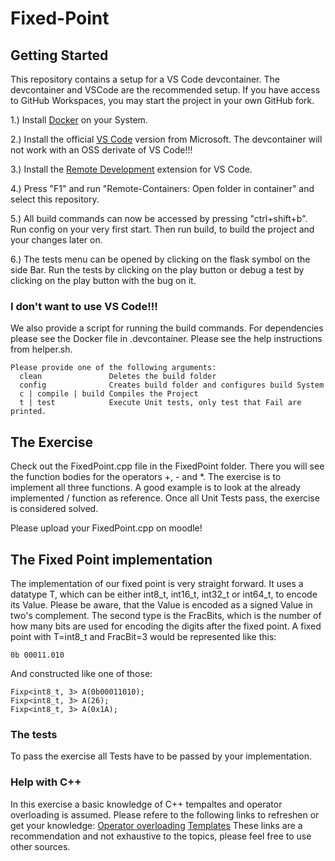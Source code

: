 # Fixed-Point


## Getting Started
This repository contains a setup for a VS Code devcontainer. The devcontainer and VSCode are the recommended setup. If you have access to GitHub Workspaces, you may start the project in your own GitHub fork.

1.) Install [Docker](https://docs.docker.com/get-docker/) on your System.

2.) Install the official [VS Code](https://code.visualstudio.com/) version from Microsoft. The devcontainer will not work with an OSS derivate of VS Code!!!

3.) Install the [Remote Development](https://marketplace.visualstudio.com/items?itemName=ms-vscode-remote.vscode-remote-extensionpack) extension for VS Code.

4.) Press "F1" and run "Remote-Containers: Open folder in container" and select this repository.

5.) All build commands can now be accessed by pressing "ctrl+shift+b". Run config on your very first start. Then run build, to build the project and your changes later on.

6.) The tests menu can be opened by clicking on the flask symbol on the side Bar. Run the tests by clicking on the play button or debug a test by clicking on the play button with the bug on it.

### I don't want to use VS Code!!!

We also provide a script for running the build commands. For dependencies please see the Docker file in .devcontainer. Please see the help instructions from helper.sh.
```
Please provide one of the following arguments:
  clean               Deletes the build folder
  config              Creates build folder and configures build System
  c | compile | build Compiles the Project
  t | test            Execute Unit tests, only test that Fail are printed.
```

## The Exercise
Check out the FixedPoint.cpp file in the FixedPoint folder. There you will see the function bodies for the operators +, - and *. The exercise is to implement all three functions. A good example is to look at the already implemented / function as reference. Once all Unit Tests pass, the exercise is considered solved.

Please upload your FixedPoint.cpp on moodle!

## The Fixed Point implementation
The implementation of our fixed point is very straight forward. It uses a datatype T, which can be either int8_t, int16_t, int32_t or int64_t, to encode its Value. Please be aware, that the Value is encoded as a signed Value in two's complement. The second type is the FracBits, which is the number of how many bits are used for encoding the digits after the fixed point. A fixed point with T=int8_t and FracBit=3 would be represented like this:
 ```
 0b 00011.010
 ```
 And constructed like one of those:
 ```
 Fixp<int8_t, 3> A(0b00011010);
 Fixp<int8_t, 3> A(26);
 Fixp<int8_t, 3> A(0x1A);
 ```

### The tests
To pass the exercise all Tests have to be passed by your implementation.

### Help with C++

In this exercise a basic knowledge of C++ tempaltes and operator overloading is assumed.
Please refere to the following links to refreshen or get your knowledge:
[Operator overloading](https://en.cppreference.com/w/cpp/language/operators)
[Templates](https://en.cppreference.com/w/cpp/language/templates)
These links are a recommendation and not exhaustive to the topics, please feel free to use other sources.
